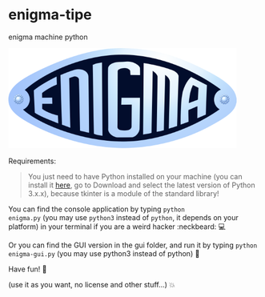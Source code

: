 # enigma-tipe

enigma machine python

![alt tag](https://github.com/omnitrogen/enigma/blob/master/enigma_logo_1.png)

Requirements:

>You just need to have Python installed on your machine (you can install it [here](https://www.python.org/), go to Download and select the latest version of Python 3.x.x), because tkinter is a module of the standard library!

You can find the console application by typing <code>python enigma.py</code> (you may use <code>python3</code> instead of <code>python</code>, it depends on your platform) in your terminal if you are a weird hacker :neckbeard: :computer:

Or you can find the GUI version in the gui folder, and run it by typing <code>python enigma-gui.py</code> (you may use python3 instead of python) :tada:

Have fun! :panda_face:

(use it as you want, no license and other stuff...) :boom:

